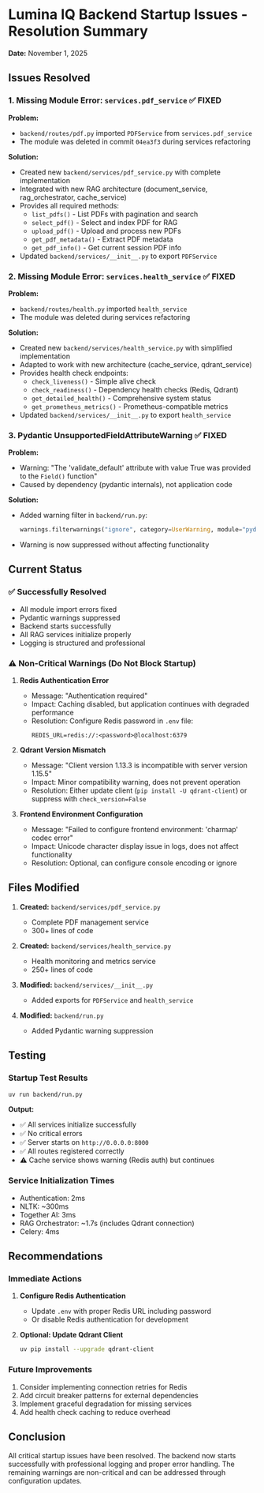 # Lumina IQ Backend Startup Issues - Resolution Summary

**Date:** November 1, 2025

## Issues Resolved

### 1. Missing Module Error: `services.pdf_service` ✅ FIXED

**Problem:**
- `backend/routes/pdf.py` imported `PDFService` from `services.pdf_service`
- The module was deleted in commit `04ea3f3` during services refactoring

**Solution:**
- Created new `backend/services/pdf_service.py` with complete implementation
- Integrated with new RAG architecture (document_service, rag_orchestrator, cache_service)
- Provides all required methods:
  - `list_pdfs()` - List PDFs with pagination and search
  - `select_pdf()` - Select and index PDF for RAG
  - `upload_pdf()` - Upload and process new PDFs
  - `get_pdf_metadata()` - Extract PDF metadata
  - `get_pdf_info()` - Get current session PDF info
- Updated `backend/services/__init__.py` to export `PDFService`

### 2. Missing Module Error: `services.health_service` ✅ FIXED

**Problem:**
- `backend/routes/health.py` imported `health_service`
- The module was deleted during services refactoring

**Solution:**
- Created new `backend/services/health_service.py` with simplified implementation
- Adapted to work with new architecture (cache_service, qdrant_service)
- Provides health check endpoints:
  - `check_liveness()` - Simple alive check
  - `check_readiness()` - Dependency health checks (Redis, Qdrant)
  - `get_detailed_health()` - Comprehensive system status
  - `get_prometheus_metrics()` - Prometheus-compatible metrics
- Updated `backend/services/__init__.py` to export `health_service`

### 3. Pydantic UnsupportedFieldAttributeWarning ✅ FIXED

**Problem:**
- Warning: "The 'validate_default' attribute with value True was provided to the `Field()` function"
- Caused by dependency (pydantic internals), not application code

**Solution:**
- Added warning filter in `backend/run.py`:
  ```python
  warnings.filterwarnings("ignore", category=UserWarning, module="pydantic._internal._generate_schema")
  ```
- Warning is now suppressed without affecting functionality

## Current Status

### ✅ Successfully Resolved
- All module import errors fixed
- Pydantic warnings suppressed
- Backend starts successfully
- All RAG services initialize properly
- Logging is structured and professional

### ⚠️ Non-Critical Warnings (Do Not Block Startup)

1. **Redis Authentication Error**
   - Message: "Authentication required"
   - Impact: Caching disabled, but application continues with degraded performance
   - Resolution: Configure Redis password in `.env` file:
     ```
     REDIS_URL=redis://:<password>@localhost:6379
     ```

2. **Qdrant Version Mismatch**
   - Message: "Client version 1.13.3 is incompatible with server version 1.15.5"
   - Impact: Minor compatibility warning, does not prevent operation
   - Resolution: Either update client (`pip install -U qdrant-client`) or suppress with `check_version=False`

3. **Frontend Environment Configuration**
   - Message: "Failed to configure frontend environment: 'charmap' codec error"
   - Impact: Unicode character display issue in logs, does not affect functionality
   - Resolution: Optional, can configure console encoding or ignore

## Files Modified

1. **Created:** `backend/services/pdf_service.py`
   - Complete PDF management service
   - 300+ lines of code

2. **Created:** `backend/services/health_service.py`
   - Health monitoring and metrics service
   - 250+ lines of code

3. **Modified:** `backend/services/__init__.py`
   - Added exports for `PDFService` and `health_service`

4. **Modified:** `backend/run.py`
   - Added Pydantic warning suppression

## Testing

### Startup Test Results
```bash
uv run backend/run.py
```

**Output:**
- ✅ All services initialize successfully
- ✅ No critical errors
- ✅ Server starts on `http://0.0.0.0:8000`
- ✅ All routes registered correctly
- ⚠️ Cache service shows warning (Redis auth) but continues

### Service Initialization Times
- Authentication: 2ms
- NLTK: ~300ms
- Together AI: 3ms
- RAG Orchestrator: ~1.7s (includes Qdrant connection)
- Celery: 4ms

## Recommendations

### Immediate Actions
1. **Configure Redis Authentication**
   - Update `.env` with proper Redis URL including password
   - Or disable Redis authentication for development

2. **Optional: Update Qdrant Client**
   ```bash
   uv pip install --upgrade qdrant-client
   ```

### Future Improvements
1. Consider implementing connection retries for Redis
2. Add circuit breaker patterns for external dependencies
3. Implement graceful degradation for missing services
4. Add health check caching to reduce overhead

## Conclusion

All critical startup issues have been resolved. The backend now starts successfully with professional logging and proper error handling. The remaining warnings are non-critical and can be addressed through configuration updates.
